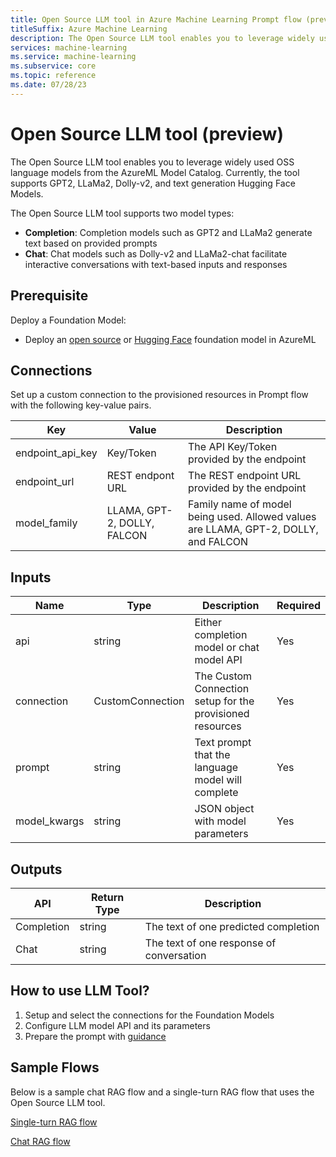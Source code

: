 ```yaml
---
title: Open Source LLM tool in Azure Machine Learning Prompt flow (preview)
titleSuffix: Azure Machine Learning
description: The Open Source LLM tool enables you to leverage widely used OSS language models from the AzureML Model Catalog. Currently, the tool supports GPT2, LLaMa2, Dolly-v2, and text generation Hugging Face Models.
services: machine-learning
ms.service: machine-learning
ms.subservice: core
ms.topic: reference
ms.date: 07/28/23
---
```


# Open Source LLM tool (preview)

The Open Source LLM tool enables you to leverage widely used OSS language models from the AzureML Model Catalog. Currently, the tool supports GPT2, LLaMa2, Dolly-v2, and text generation Hugging Face Models.

The Open Source LLM tool supports two model types:

- **Completion**: Completion models such as GPT2 and LLaMa2 generate text based on provided prompts
- **Chat**: Chat models such as Dolly-v2 and LLaMa2-chat facilitate interactive conversations with text-based inputs and responses

## Prerequisite

Deploy a Foundation Model:

- Deploy an [open source](https://learn.microsoft.com/en-us/azure/machine-learning/how-to-use-foundation-models?view=azureml-api-2&source=recommendations) or [Hugging Face](https://learn.microsoft.com/en-us/azure/machine-learning/how-to-deploy-models-from-huggingface?view=azureml-api-2&source=recommendations#deploy-huggingface-hub-models-using-studio) foundation model in AzureML

## Connections

Set up a custom connection to the provisioned resources in Prompt flow with the following key-value pairs.

| Key              | Value                       | Description                                                                         |
| ---------------- | --------------------------- | ----------------------------------------------------------------------------------- |
| endpoint_api_key | Key/Token                   | The API Key/Token provided by the endpoint                                          |
| endpoint_url     | REST endpont URL            | The REST endpoint URL provided by the endpoint                                      |
| model_family     | LLAMA, GPT-2, DOLLY, FALCON | Family name of model being used. Allowed values are LLAMA, GPT-2, DOLLY, and FALCON |

## Inputs

| Name         | Type             | Description                                               | Required |
| ------------ | ---------------- | --------------------------------------------------------- | -------- |
| api          | string           | Either completion model or chat model API                 | Yes      |
| connection   | CustomConnection | The Custom Connection setup for the provisioned resources | Yes      |
| prompt       | string           | Text prompt that the language model will complete         | Yes      |
| model_kwargs | string           | JSON object with model parameters                         | Yes      |

## Outputs

| API        | Return Type | Description                              |
| ---------- | ----------- | ---------------------------------------- |
| Completion | string      | The text of one predicted completion     |
| Chat       | string      | The text of one response of conversation |

## How to use LLM Tool?

1. Setup and select the connections for the Foundation Models
2. Configure LLM model API and its parameters
3. Prepare the prompt with [guidance](https://learn.microsoft.com/en-us/azure/machine-learning/prompt-flow/tools-reference/prompt-tool?view=azureml-api-2#how-to-write-prompt)

## Sample Flows

Below is a sample chat RAG flow and a single-turn RAG flow that uses the Open Source LLM tool.

[Single-turn RAG flow](https://ml.azure.com/prompts/flow/f17bfacf-5c56-4da4-b8cd-86630b4f03ae/47e76f12-7c70-454f-8b56-fdd1027cb75b/details?wsid=/subscriptions/ba7979f7-d040-49c9-af1a-7414402bf622/resourceGroups/baker-eastus/providers/Microsoft.MachineLearningServices/workspaces/baker-eastus&flight=PFPackageTools&tid=72f988bf-86f1-41af-91ab-2d7cd011db47)

[Chat RAG flow](https://ml.azure.com/prompts/flow/f17bfacf-5c56-4da4-b8cd-86630b4f03ae/b4342a2c-d84f-47ec-ade1-151d5e8cbef2/details?wsid=/subscriptions/ba7979f7-d040-49c9-af1a-7414402bf622/resourceGroups/baker-eastus/providers/Microsoft.MachineLearningServices/workspaces/baker-eastus&flight=PFPackageTools&tid=72f988bf-86f1-41af-91ab-2d7cd011db47)
